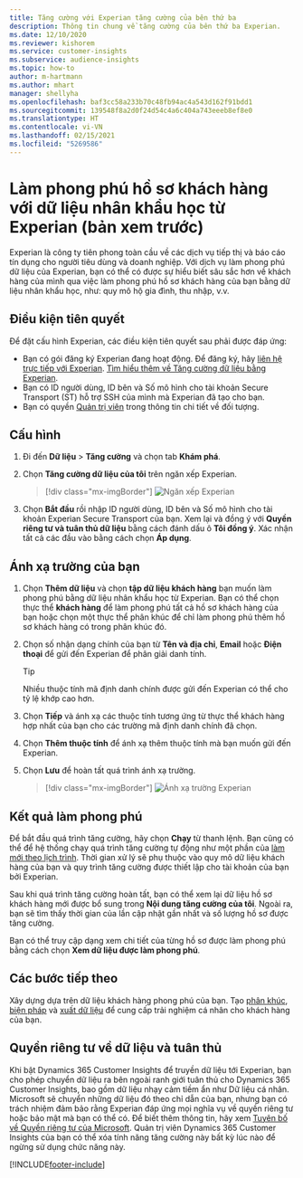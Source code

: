 ```yaml
---
title: Tăng cường với Experian tăng cường của bên thứ ba
description: Thông tin chung về tăng cường của bên thứ ba Experian.
ms.date: 12/10/2020
ms.reviewer: kishorem
ms.service: customer-insights
ms.subservice: audience-insights
ms.topic: how-to
author: m-hartmann
ms.author: mhart
manager: shellyha
ms.openlocfilehash: baf3cc58a233b70c48fb94ac4a543d162f91bdd1
ms.sourcegitcommit: 139548f8a2d0f24d54c4a6c404a743eeeb8ef8e0
ms.translationtype: HT
ms.contentlocale: vi-VN
ms.lasthandoff: 02/15/2021
ms.locfileid: "5269586"
---
```

# <a name="enrich-customer-profiles-with-demographics-from-experian-preview"></a>Làm phong phú hồ sơ khách hàng với dữ liệu nhân khẩu học từ Experian (bản xem trước)

Experian là công ty tiên phong toàn cầu về các dịch vụ tiếp thị và báo cáo tín dụng cho người tiêu dùng và doanh nghiệp. Với dịch vụ làm phong phú dữ liệu của Experian, bạn có thể có được sự hiểu biết sâu sắc hơn về khách hàng của mình qua việc làm phong phú hồ sơ khách hàng của bạn bằng dữ liệu nhân khẩu học, như: quy mô hộ gia đình, thu nhập, v.v.

## <a name="prerequisites"></a>Điều kiện tiên quyết

Để đặt cấu hình Experian, các điều kiện tiên quyết sau phải được đáp ứng:

- Bạn có gói đăng ký Experian đang hoạt động. Để đăng ký, hãy [liên hệ trực tiếp với Experian](https://www.experian.com/marketing-services/contact). [Tìm hiểu thêm về Tăng cường dữ liệu bằng Experian](https://www.experian.com/marketing-services/microsoft?cmpid=ems_web_mci_cdppage).
- Bạn có ID người dùng, ID bên và Số mô hình cho tài khoản Secure Transport (ST) hỗ trợ SSH của mình mà Experian đã tạo cho bạn.
- Bạn có quyền [Quản trị viên](permissions.md#administrator) trong thông tin chi tiết về đối tượng.

## <a name="configuration"></a>Cấu hình

1. Đi đến **Dữ liệu** > **Tăng cường** và chọn tab **Khám phá**.

1. Chọn **Tăng cường dữ liệu của tôi** trên ngăn xếp Experian.

   > [!div class="mx-imgBorder"]
   > ![Ngăn xếp Experian](media/experian-tile.png "Ngăn xếp Experian")

1. Chọn **Bắt đầu** rồi nhập ID người dùng, ID bên và Số mô hình cho tài khoản Experian Secure Transport của bạn. Xem lại và đồng ý với **Quyền riêng tư và tuân thủ dữ liệu** bằng cách đánh dấu ô **Tôi đồng ý**. Xác nhận tất cả các đầu vào bằng cách chọn **Áp dụng**.

## <a name="map-your-fields"></a>Ánh xạ trường của bạn

1.  Chọn **Thêm dữ liệu** và chọn **tập dữ liệu khách hàng** bạn muốn làm phong phú bằng dữ liệu nhân khẩu học từ Experian. Bạn có thể chọn thực thể **khách hàng** để làm phong phú tất cả hồ sơ khách hàng của bạn hoặc chọn một thực thể phân khúc để chỉ làm phong phú thêm hồ sơ khách hàng có trong phân khúc đó.

1. Chọn số nhận dạng chính của bạn từ **Tên và địa chỉ**, **Email** hoặc **Điện thoại** để gửi đến Experian để phân giải danh tính.

   > [!TIP]
   > Nhiều thuộc tính mã định danh chính được gửi đến Experian có thể cho tỷ lệ khớp cao hơn.

1. Chọn **Tiếp** và ánh xạ các thuộc tính tương ứng từ thực thể khách hàng hợp nhất của bạn cho các trường mã định danh chính đã chọn.

1. Chọn **Thêm thuộc tính** để ánh xạ thêm thuộc tính mà bạn muốn gửi đến Experian.

1.  Chọn **Lưu** để hoàn tất quá trình ánh xạ trường.

    > [!div class="mx-imgBorder"]
    > ![Ánh xạ trường Experian](media/experian-field-mapping.png "Ánh xạ trường Experian")

## <a name="enrichment-results"></a>Kết quả làm phong phú

Để bắt đầu quá trình tăng cường, hãy chọn **Chạy** từ thanh lệnh. Bạn cũng có thể để hệ thống chạy quá trình tăng cường tự động như một phần của [làm mới theo lịch trình](system.md#schedule-tab). Thời gian xử lý sẽ phụ thuộc vào quy mô dữ liệu khách hàng của bạn và quy trình tăng cường được thiết lập cho tài khoản của bạn bởi Experian.

Sau khi quá trình tăng cường hoàn tất, bạn có thể xem lại dữ liệu hồ sơ khách hàng mới được bổ sung trong **Nội dung tăng cường của tôi**. Ngoài ra, bạn sẽ tìm thấy thời gian của lần cập nhật gần nhất và số lượng hồ sơ được tăng cường.

Bạn có thể truy cập dạng xem chi tiết của từng hồ sơ được làm phong phú bằng cách chọn **Xem dữ liệu được làm phong phú**.

## <a name="next-steps"></a>Các bước tiếp theo

Xây dựng dựa trên dữ liệu khách hàng phong phú của bạn. Tạo [phân khúc](segments.md), [biện pháp](measures.md) và [xuất dữ liệu](export-destinations.md) để cung cấp trải nghiệm cá nhân cho khách hàng của bạn.

## <a name="data-privacy-and-compliance"></a>Quyền riêng tư về dữ liệu và tuân thủ

Khi bật Dynamics 365 Customer Insights để truyền dữ liệu tới Experian, bạn cho phép chuyển dữ liệu ra bên ngoài ranh giới tuân thủ cho Dynamics 365 Customer Insights, bao gồm dữ liệu nhạy cảm tiềm ẩn như Dữ liệu cá nhân. Microsoft sẽ chuyển những dữ liệu đó theo chỉ dẫn của bạn, nhưng bạn có trách nhiệm đảm bảo rằng Experian đáp ứng mọi nghĩa vụ về quyền riêng tư hoặc bảo mật mà bạn có thể có. Để biết thêm thông tin, hãy xem [Tuyên bố về Quyền riêng tư của Microsoft](https://go.microsoft.com/fwlink/?linkid=396732).
Quản trị viên Dynamics 365 Customer Insights của bạn có thể xóa tính năng tăng cường này bất kỳ lúc nào để ngừng sử dụng chức năng này.


[!INCLUDE[footer-include](../includes/footer-banner.md)]